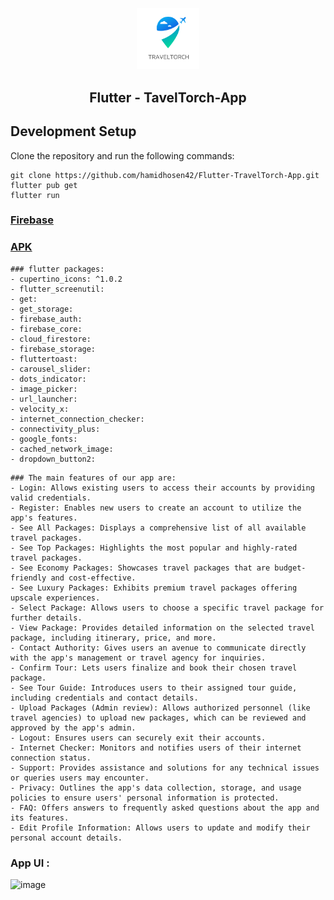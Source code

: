 <p align="center"> 
  <tr>
     <td><img src="/assets/logo/logo.png" width=100 ></td>
  </tr>
  <h2 align="center">Flutter - TavelTorch-App<h2>
 </p>
 
## Development Setup
Clone the repository and run the following commands:
```
git clone https://github.com/hamidhosen42/Flutter-TravelTorch-App.git
flutter pub get
flutter run
```
### [Firebase](https://console.firebase.google.com/u/5/project/flutter-tour-app-dae95/firestore/data/~2Fall-data~2F865fly0ssAC4yr4OCfJ6)
### [APK](https://github.com/hamidhosen42/Flutter-TravelTorch-App/blob/main/lib/TravelTorch.apk) 

```
### flutter packages:
- cupertino_icons: ^1.0.2
- flutter_screenutil:
- get:
- get_storage:
- firebase_auth:
- firebase_core:
- cloud_firestore:
- firebase_storage:
- fluttertoast:
- carousel_slider:
- dots_indicator:
- image_picker:
- url_launcher:
- velocity_x:
- internet_connection_checker:
- connectivity_plus:
- google_fonts:
- cached_network_image:
- dropdown_button2:
```

```
### The main features of our app are:
- Login: Allows existing users to access their accounts by providing valid credentials.
- Register: Enables new users to create an account to utilize the app's features.
- See All Packages: Displays a comprehensive list of all available travel packages.
- See Top Packages: Highlights the most popular and highly-rated travel packages.
- See Economy Packages: Showcases travel packages that are budget-friendly and cost-effective.
- See Luxury Packages: Exhibits premium travel packages offering upscale experiences.
- Select Package: Allows users to choose a specific travel package for further details.
- View Package: Provides detailed information on the selected travel package, including itinerary, price, and more.
- Contact Authority: Gives users an avenue to communicate directly with the app's management or travel agency for inquiries.
- Confirm Tour: Lets users finalize and book their chosen travel package.
- See Tour Guide: Introduces users to their assigned tour guide, including credentials and contact details.
- Upload Packages (Admin review): Allows authorized personnel (like travel agencies) to upload new packages, which can be reviewed and approved by the app's admin.
- Logout: Ensures users can securely exit their accounts.
- Internet Checker: Monitors and notifies users of their internet connection status.
- Support: Provides assistance and solutions for any technical issues or queries users may encounter.
- Privacy: Outlines the app's data collection, storage, and usage policies to ensure users' personal information is protected.
- FAQ: Offers answers to frequently asked questions about the app and its features.
- Edit Profile Information: Allows users to update and modify their personal account details.
```

### App UI :
![image](https://github.com/hamidhosen42/Flutter-TravelTorch-App/assets/68488154/8223fe9c-16dc-47f2-9dc2-0ed15dfb74d3)

